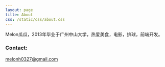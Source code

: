 ```yaml
---
layout: page
title: About
css: /static/css/about.css
---
```


Melon瓜瓜，2013年毕业于广州中山大学，热爱美食，电影，排球，前端开发。

### Contact:

melonh0327@gmail.com




